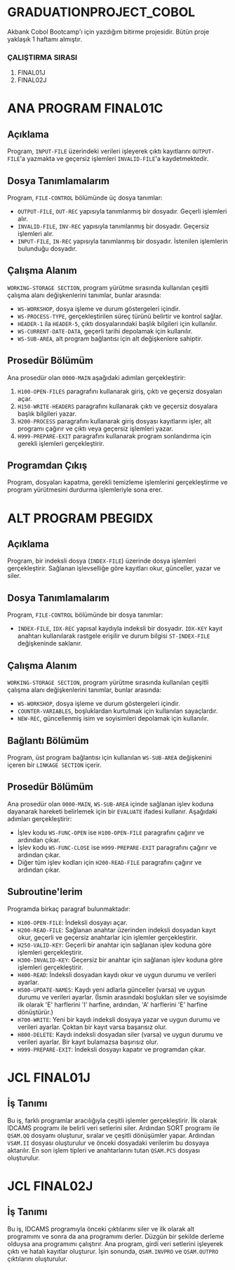 # GRADUATIONPROJECT_COBOL
Akbank Cobol Bootcamp'ı için yazdığım bitirme projesidir. Bütün proje yaklaşık 1 haftamı almıştır.

### ÇALIŞTIRMA SIRASI
1. FINAL01J
2. FINAL02J

# ANA PROGRAM FINAL01C

## Açıklama
Program, `INPUT-FILE` üzerindeki verileri işleyerek çıktı kayıtlarını `OUTPUT-FILE`'a yazmakta ve geçersiz işlemleri `INVALID-FILE`'a kaydetmektedir.

## Dosya Tanımlamalarım
Program, `FILE-CONTROL` bölümünde üç dosya tanımlar:
- `OUTPUT-FILE`, `OUT-REC` yapısıyla tanımlanmış bir dosyadır. Geçerli işlemleri alır.
- `INVALID-FILE`, `INV-REC` yapısıyla tanımlanmış bir dosyadır. Geçersiz işlemleri alır.
- `INPUT-FILE`, `IN-REC` yapısıyla tanımlanmış bir dosyadır. İstenilen işlemlerin bulunduğu dosyadır.

## Çalışma Alanım
`WORKING-STORAGE SECTION`, program yürütme sırasında kullanılan çeşitli çalışma alanı değişkenlerini tanımlar, bunlar arasında:
- `WS-WORKSHOP`, dosya işleme ve durum göstergeleri içindir.
- `WS-PROCESS-TYPE`, gerçekleştirilen süreç türünü belirtir ve kontrol sağlar.
- `HEADER-1` ila `HEADER-5`, çıktı dosyalarındaki başlık bilgileri için kullanılır.
- `WS-CURRENT-DATE-DATA`, geçerli tarihi depolamak için kullanılır.
- `WS-SUB-AREA`, alt program bağlantısı için alt değişkenlere sahiptir.

## Prosedür Bölümüm
Ana prosedür olan `0000-MAIN` aşağıdaki adımları gerçekleştirir:
1. `H100-OPEN-FILES` paragrafını kullanarak giriş, çıktı ve geçersiz dosyaları açar.
2. `H150-WRITE-HEADERS` paragrafını kullanarak çıktı ve geçersiz dosyalara başlık bilgileri yazar.
3. `H200-PROCESS` paragrafını kullanarak giriş dosyası kayıtlarını işler, alt programı çağırır ve çıktı veya geçersiz işlemleri yazar.
4. `H999-PREPARE-EXIT` paragrafını kullanarak program sonlandırma için gerekli işlemleri gerçekleştirir.

## Programdan Çıkış
Program, dosyaları kapatma, gerekli temizleme işlemlerini gerçekleştirme ve program yürütmesini durdurma işlemleriyle sona erer.

# ALT PROGRAM PBEGIDX

## Açıklama
Program, bir indeksli dosya (`INDEX-FILE`) üzerinde dosya işlemleri gerçekleştirir. Sağlanan işlevselliğe göre kayıtları okur, günceller, yazar ve siler.

## Dosya Tanımlamalarım
Program, `FILE-CONTROL` bölümünde bir dosya tanımlar:
- `INDEX-FILE`, `IDX-REC` yapısal kaydıyla indeksli bir dosyadır. `IDX-KEY` kayıt anahtarı kullanılarak rastgele erişilir ve durum bilgisi `ST-INDEX-FILE` değişkeninde saklanır.

## Çalışma Alanım
`WORKING-STORAGE SECTION`, program yürütme sırasında kullanılan çeşitli çalışma alanı değişkenlerini tanımlar, bunlar arasında:
- `WS-WORKSHOP`, dosya işleme ve durum göstergeleri içindir.
- `COUNTER-VARIABLES`, boşluklardan kurtulmak için kullanılan sayaçlardır.
- `NEW-REC`, güncellenmiş isim ve soyisimleri depolamak için kullanılır.

## Bağlantı Bölümüm
Program, üst program bağlantısı için kullanılan `WS-SUB-AREA` değişkenini içeren bir `LINKAGE SECTION` içerir.

## Prosedür Bölümüm
Ana prosedür olan `0000-MAIN`, `WS-SUB-AREA` içinde sağlanan işlev koduna dayanarak hareketi belirlemek için bir `EVALUATE` ifadesi kullanır. Aşağıdaki adımları gerçekleştirir:
- İşlev kodu `WS-FUNC-OPEN` ise `H100-OPEN-FILE` paragrafını çağırır ve ardından çıkar.
- İşlev kodu `WS-FUNC-CLOSE` ise `H999-PREPARE-EXIT` paragrafını çağırır ve ardından çıkar.
- Diğer tüm işlev kodları için `H200-READ-FILE` paragrafını çağırır ve ardından çıkar.

## Subroutine'lerim
Programda birkaç paragraf bulunmaktadır:
- `H100-OPEN-FILE`: İndeksli dosyayı açar.
- `H200-READ-FILE`: Sağlanan anahtar üzerinden indeksli dosyadan kayıt okur, geçerli ve geçersiz anahtarlar için işlemler gerçekleştirir.
- `H250-VALID-KEY`: Geçerli bir anahtar için sağlanan işlev koduna göre işlemleri gerçekleştirir.
- `H300-INVALID-KEY`: Geçersiz bir anahtar için sağlanan işlev koduna göre işlemleri gerçekleştirir.
- `H400-READ`: İndeksli dosyadan kaydı okur ve uygun durumu ve verileri ayarlar.
- `H500-UPDATE-NAMES`: Kaydı yeni adlarla günceller (varsa) ve uygun durumu ve verileri ayarlar. (İsmin arasındaki boşlukları siler ve soyisimde ilk olarak 'E' harflerini 'I' harfine, ardından, 'A' harflerini 'E' harfine dönüştürür.)
- `H700-WRITE`: Yeni bir kaydı indeksli dosyaya yazar ve uygun durumu ve verileri ayarlar. Çoktan bir kayıt varsa başarısız olur.
- `H800-DELETE`: Kaydı indeksli dosyadan siler (varsa) ve uygun durumu ve verileri ayarlar. Bir kayıt bulamazsa başırısız olur.
- `H999-PREPARE-EXIT`: İndeksli dosyayı kapatır ve programdan çıkar.
  
# JCL FINAL01J

## İş Tanımı
Bu iş, farklı programlar aracılığıyla çeşitli işlemler gerçekleştirir. İlk olarak IDCAMS programı ile belirli veri setlerini siler. Ardından SORT programı ile `QSAM.QQ` dosyamı oluşturur, sıralar ve çeşitli dönüşümler yapar. Ardından `VSAM.II` dosyası oluşturulur ve önceki dosyadaki verilerim bu dosyaya aktarılır. En son işlem tipleri ve anahtarlarını tutan `QSAM.PCS` dosyası oluşturulur.

# JCL FINAL02J

## İş Tanımı
Bu iş, IDCAMS programıyla önceki çıktılarımı siler ve ilk olarak alt programımı ve sonra da ana programımı derler. Düzgün bir şekilde derleme olduysa ana programımı çalıştırır. Ana program, girdi veri setlerini işleyerek çıktı ve hatalı kayıtlar oluşturur. İşin sonunda, `QSAM.INVPRO` ve `QSAM.OUTPRO` çıktılarını oluşturulur.
